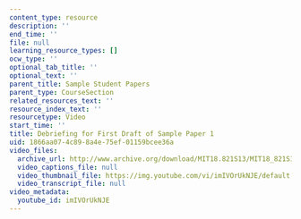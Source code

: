 ```yaml
---
content_type: resource
description: ''
end_time: ''
file: null
learning_resource_types: []
ocw_type: ''
optional_tab_title: ''
optional_text: ''
parent_title: Sample Student Papers
parent_type: CourseSection
related_resources_text: ''
resource_index_text: ''
resourcetype: Video
start_time: ''
title: Debriefing for First Draft of Sample Paper 1
uid: 1866aa07-4c89-8a4e-75ef-01159bcee36a
video_files:
  archive_url: http://www.archive.org/download/MIT18.821S13/MIT18_821S13_debrief_session_1_300k.mp4
  video_captions_file: null
  video_thumbnail_file: https://img.youtube.com/vi/imIVOrUkNJE/default.jpg
  video_transcript_file: null
video_metadata:
  youtube_id: imIVOrUkNJE
---
```

